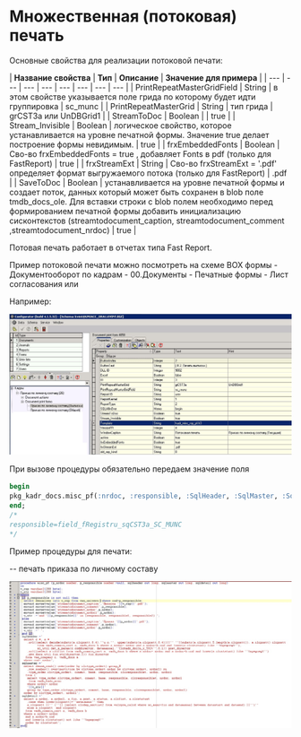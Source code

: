 # Множественная \(потоковая\) печать

 Основные свойства для реализации потоковой печати:

| **Название свойства** | **Тип** | **Описание**  | **Значение для примера**  |
| --- | --- | --- | --- | --- | --- | --- | --- |
| PrintRepeatMasterGridField | String | в этом свойстве указывается поле грида по которому будет идти группировка | sc\_munc |
| PrintRepeatMasterGrid | String | тип грида  | grCST3a или UnDBGrid1 |
| StreamToDoc | Boolean |  | true |
| Stream\_Invisible | Boolean | логическое свойство, которое устанавливается на уровне печатной формы. Значение true делает построение формы невидимым. | true |
| frxEmbeddedFonts | Boolean |  Сво-во frxEmbeddedFonts = true , добавляет Fonts в pdf \(только для FastReport\) | true |
| frxStreamExt | String | Сво-во frxStreamExt = '.pdf' определяет формат выгружаемого потока \(только для FastReport\) | .pdf |
| SaveToDoc | Boolean | устанавливается на уровне печатной формы и создает поток, данных который может быть сохранен в blob поле tmdb\_docs\_ole.  Для вставки строки с blob полем необходимо перед формированием печатной формы добавить инициализацию сисконтекстов \(streamtodocument\_caption, streamtodocument\_comment  ,streamtodocument\_nrdoc\) | true |

Потовая печать работает в отчетах типа Fast Report.

Пример потоковой печати можно посмотреть на схеме BOX формы - Документооборот по кадрам - 00.Документы - Печатные формы -  Лист согласования или 

Например:

![](../../../../.gitbook/assets/potokovaya-pechat.jpg)

 При вызове процедуры обязательно передаем значение поля 

```sql
begin
pkg_kadr_docs.misc_pf(:nrdoc, :responsible, :SqlHeader, :SqlMaster, :SqlDetail);
end;
/*
responsible=field_fRegistru_sqCST3a_SC_MUNC
*/
```

Пример процедуры для печати:

-- печать приказа по личному составу

![](../../../../.gitbook/assets/potokovaya-pechat-primer.jpg)



